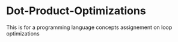 # Dot-Product-Optimizations
This is for a programming language concepts assignement on loop optimizations
